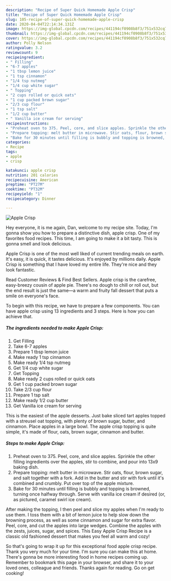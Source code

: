 ```yaml
---
description: "Recipe of Super Quick Homemade Apple Crisp"
title: "Recipe of Super Quick Homemade Apple Crisp"
slug: 105-recipe-of-super-quick-homemade-apple-crisp
date: 2020-04-04T22:14:34.131Z
image: https://img-global.cpcdn.com/recipes/441194cf0908b8f3/751x532cq70/apple-crisp-recipe-main-photo.jpg
thumbnail: https://img-global.cpcdn.com/recipes/441194cf0908b8f3/751x532cq70/apple-crisp-recipe-main-photo.jpg
cover: https://img-global.cpcdn.com/recipes/441194cf0908b8f3/751x532cq70/apple-crisp-recipe-main-photo.jpg
author: Polly Nelson
ratingvalue: 3.2
reviewcount: 9
recipeingredient:
- " Filling"
- "6-7 apples"
- "1 tbsp lemon juice"
- "1 tsp cinnamon"
- "1/4 tsp nutmeg"
- "1/4 cup white sugar"
- " Topping"
- "2 cups rolled or quick oats"
- "1 cup packed brown sugar"
- "2/3 cup flour"
- "1 tsp salt"
- "1/2 cup butter"
- " Vanilla ice cream for serving"
recipeinstructions:
- "Preheat oven to 375. Peel, core, and slice apples. Sprinkle the other filling ingredients over the apples, stir to combine, and pour into 13x9 baking dish."
- "Prepare topping: melt butter in microwave. Stir oats, flour, brown sugar, and salt together with a fork. Add in the butter and stir with fork until it&#39;s combined and crumbly. Put over top of the apple mixture."
- "Bake for 30 minutes until filling is bubbly and topping is browned, turning once halfway through. Serve with vanilla ice cream if desired (or, as pictured, caramel swirl ice cream)."
categories:
- Recipe
tags:
- apple
- crisp

katakunci: apple crisp 
nutrition: 201 calories
recipecuisine: American
preptime: "PT27M"
cooktime: "PT32M"
recipeyield: "1"
recipecategory: Dinner

---
```



![Apple Crisp](https://img-global.cpcdn.com/recipes/441194cf0908b8f3/751x532cq70/apple-crisp-recipe-main-photo.jpg)

Hey everyone, it is me again, Dan, welcome to my recipe site. Today, I'm gonna show you how to prepare a distinctive dish, apple crisp. One of my favorites food recipes. This time, I am going to make it a bit tasty. This is gonna smell and look delicious.

Apple Crisp is one of the most well liked of current trending meals on earth. It's easy, it is quick, it tastes delicious. It's enjoyed by millions daily. Apple Crisp is something that I have loved my entire life. They're nice and they look fantastic.

Read Customer Reviews &amp; Find Best Sellers. Apple crisp is the carefree, easy-breezy cousin of apple pie. There&#39;s no dough to chill or roll out, but the end result is just the same—a warm and fruity fall dessert that puts a smile on everyone&#39;s face.


To begin with this recipe, we have to prepare a few components. You can have apple crisp using 13 ingredients and 3 steps. Here is how you can achieve that.

##### The ingredients needed to make Apple Crisp:

1. Get  Filling
1. Take 6-7 apples
1. Prepare 1 tbsp lemon juice
1. Make ready 1 tsp cinnamon
1. Make ready 1/4 tsp nutmeg
1. Get 1/4 cup white sugar
1. Get  Topping
1. Make ready 2 cups rolled or quick oats
1. Get 1 cup packed brown sugar
1. Take 2/3 cup flour
1. Prepare 1 tsp salt
1. Make ready 1/2 cup butter
1. Get  Vanilla ice cream for serving


This is the easiest of the apple desserts. Just bake sliced tart apples topped with a streusel oat topping, with plenty of brown sugar, butter, and cinnamon. Place apples in a large bowl. The apple crisp topping is quite simple, it&#39;s made of flour, oats, brown sugar, cinnamon and butter. 

##### Steps to make Apple Crisp:

1. Preheat oven to 375. Peel, core, and slice apples. Sprinkle the other filling ingredients over the apples, stir to combine, and pour into 13x9 baking dish.
1. Prepare topping: melt butter in microwave. Stir oats, flour, brown sugar, and salt together with a fork. Add in the butter and stir with fork until it&#39;s combined and crumbly. Put over top of the apple mixture.
1. Bake for 30 minutes until filling is bubbly and topping is browned, turning once halfway through. Serve with vanilla ice cream if desired (or, as pictured, caramel swirl ice cream).


After making the topping, I then peel and slice my apples when I&#39;m ready to use them. I toss them with a bit of lemon juice to help slow down the browning process, as well as some cinnamon and sugar for extra flavor. Peel, core, and cut the apples into large wedges. Combine the apples with the zests, juices, sugar, and spices. This Easy Apple Crisp Recipe is a classic old fashioned dessert that makes you feel all warm and cozy! 

So that's going to wrap it up for this exceptional food apple crisp recipe. Thank you very much for your time. I'm sure you can make this at home. There's gonna be more interesting food in home recipes coming up. Remember to bookmark this page in your browser, and share it to your loved ones, colleague and friends. Thanks again for reading. Go on get cooking!
